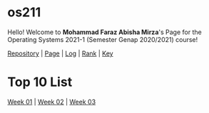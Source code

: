 # os211
Hello! Welcome to **Mohammad Faraz Abisha Mirza**'s Page for the Operating Systems 2021-1 (Semester Genap 2020/2021) course!

[Repository](https://github.com/freezetabs/os211) | [Page](https://freezetabs.github.io/os211/) | [Log](https://freezetabs.github.io/os211/TXT/mylog.txt) | [Rank](https://freezetabs.github.io/os211/TXT/myrank.txt) | [Key](https://freezetabs.github.io/os211/TXT/mypubkey.txt)

# Top 10 List
[Week 01](W01/) | [Week 02](W02/) | [Week 03](W03/)
